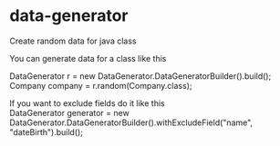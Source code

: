 # data-generator
Create random data for java class

You can generate data for a class like this

DataGenerator r = new DataGenerator.DataGeneratorBuilder().build();<br>
Company company = r.random(Company.class);

If you want to exclude fields do it like this<br>
DataGenerator generator = new DataGenerator.DataGeneratorBuilder().withExcludeField("name", "dateBirth").build();
